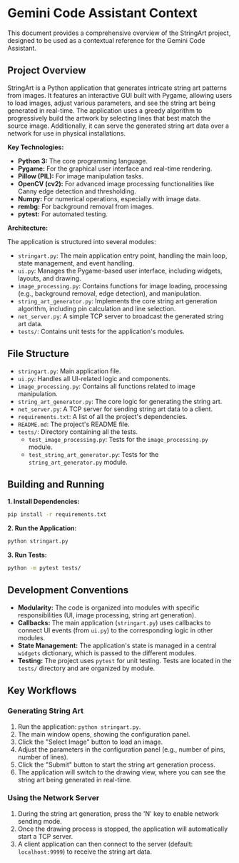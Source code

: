 # Gemini Code Assistant Context

This document provides a comprehensive overview of the StringArt project, designed to be used as a contextual reference for the Gemini Code Assistant.

## Project Overview

StringArt is a Python application that generates intricate string art patterns from images. It features an interactive GUI built with Pygame, allowing users to load images, adjust various parameters, and see the string art being generated in real-time. The application uses a greedy algorithm to progressively build the artwork by selecting lines that best match the source image. Additionally, it can serve the generated string art data over a network for use in physical installations.

**Key Technologies:**

*   **Python 3:** The core programming language.
*   **Pygame:** For the graphical user interface and real-time rendering.
*   **Pillow (PIL):** For image manipulation tasks.
*   **OpenCV (cv2):** For advanced image processing functionalities like Canny edge detection and thresholding.
*   **Numpy:** For numerical operations, especially with image data.
*   **rembg:** For background removal from images.
*   **pytest:** For automated testing.

**Architecture:**

The application is structured into several modules:

*   `stringart.py`: The main application entry point, handling the main loop, state management, and event handling.
*   `ui.py`: Manages the Pygame-based user interface, including widgets, layouts, and drawing.
*   `image_processing.py`: Contains functions for image loading, processing (e.g., background removal, edge detection), and manipulation.
*   `string_art_generator.py`: Implements the core string art generation algorithm, including pin calculation and line selection.
*   `net_server.py`: A simple TCP server to broadcast the generated string art data.
*   `tests/`: Contains unit tests for the application's modules.

## File Structure

*   `stringart.py`: Main application file.
*   `ui.py`: Handles all UI-related logic and components.
*   `image_processing.py`: Contains all functions related to image manipulation.
*   `string_art_generator.py`: The core logic for generating the string art.
*   `net_server.py`: A TCP server for sending string art data to a client.
*   `requirements.txt`: A list of all the project's dependencies.
*   `README.md`: The project's README file.
*   `tests/`: Directory containing all the tests.
    *   `test_image_processing.py`: Tests for the `image_processing.py` module.
    *   `test_string_art_generator.py`: Tests for the `string_art_generator.py` module.

## Building and Running

**1. Install Dependencies:**

```bash
pip install -r requirements.txt
```

**2. Run the Application:**

```bash
python stringart.py
```

**3. Run Tests:**

```bash
python -m pytest tests/
```

## Development Conventions

*   **Modularity:** The code is organized into modules with specific responsibilities (UI, image processing, string art generation).
*   **Callbacks:** The main application (`stringart.py`) uses callbacks to connect UI events (from `ui.py`) to the corresponding logic in other modules.
*   **State Management:** The application's state is managed in a central `widgets` dictionary, which is passed to the different modules.
*   **Testing:** The project uses `pytest` for unit testing. Tests are located in the `tests/` directory and are organized by module.

## Key Workflows

### Generating String Art

1.  Run the application: `python stringart.py`.
2.  The main window opens, showing the configuration panel.
3.  Click the "Select Image" button to load an image.
4.  Adjust the parameters in the configuration panel (e.g., number of pins, number of lines).
5.  Click the "Submit" button to start the string art generation process.
6.  The application will switch to the drawing view, where you can see the string art being generated in real-time.

### Using the Network Server

1.  During the string art generation, press the 'N' key to enable network sending mode.
2.  Once the drawing process is stopped, the application will automatically start a TCP server.
3.  A client application can then connect to the server (default: `localhost:9999`) to receive the string art data.
